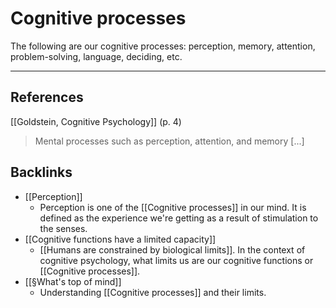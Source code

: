 # Cognitive processes
The following are our cognitive processes: perception, memory, attention, problem-solving, language, deciding, etc.

---
## References
[[Goldstein, Cognitive Psychology]] (p. 4)
> Mental processes such as perception, attention, and memory [...]

## Backlinks
* [[Perception]]
	* Perception is one of the [[Cognitive processes]] in our mind. It is defined as the experience we're getting as a result of stimulation to the senses.
* [[Cognitive functions have a limited capacity]]
	* [[Humans are constrained by biological limits]]. In the context of cognitive psychology, what limits us are our cognitive functions or [[Cognitive processes]].
* [[§What's top of mind]]
	* Understanding [[Cognitive processes]] and their limits.

<!-- #evergreen -->

<!-- {BearID:7BAC80EC-A21C-4290-97F1-1B3FBE2B7C81-64008-0000014A1634372C} -->
